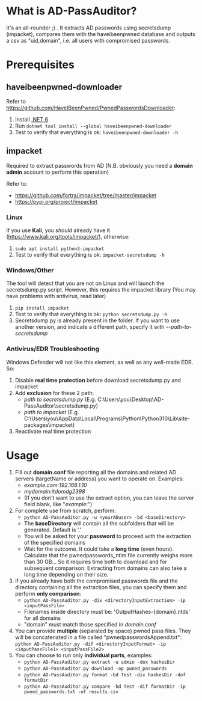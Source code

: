 # What is AD-PassAuditor?

It's an all-rounder ;) . It extracts AD passwords using secretsdump (impacket), 
compares them with the haveibeenpwned database and outputs a csv as "uid,domain", 
i.e. all users with compromised passwords.

# Prerequisites

## haveibeenpwned-downloader

Refer to https://github.com/HaveIBeenPwned/PwnedPasswordsDownloader:

1. Install [.NET 6](https://dotnet.microsoft.com/en-us/download/dotnet/6.0)
2. Run `dotnet tool install --global haveibeenpwned-downloader`
3. Test to verify that everything is ok: `haveibeenpwned-downloader -h`

## impacket

Required to extract passwords from AD (N.B. obviously you need a **domain admin** account to perform this operation)

Refer to:
- https://github.com/fortra/impacket/tree/master/impacket
- https://pypi.org/project/impacket

### Linux

If you use **Kali**, you _should_ already have it (https://www.kali.org/tools/impacket/), otherwise:

1. `sudo apt install python3-impacket`
2. Test to verify that everything is ok: `impacket-secretsdump -h`

### Windows/Other

The tool will detect that you are not on Linux and will launch the secretsdump.py script. 
However, this requires the impacket library (You may have problems with antivirus, read later)

1. `pip install impacket`
2. Test to verify that everything is ok: `python secretsdump.py -h`
3. Secretsdump.py is already present in the folder. If you want to use another version, and indicate a different path, specify it with _--path-to-secretsdump_

### Antivirus/EDR Troubleshooting

Windows Defender will not like this element, as well as any well-made EDR. So:

1. Disable **real time protection** before download secretsdump.py and impacket
2. Add **exclusion** for these 2 path:
    - _path to secretsdump.py_ (E.g. C:\Users\you\Desktop\AD-PassAuditor\secretsdump.py)
    - _path to impacket_ (E.g. C:\Users\you\AppData\Local\Programs\Python\Python310\Lib\site-packages\impacket)
3. Reactivate real time protection

# Usage

1. Fill out **domain.conf** file reporting all the domains and related AD servers (targetName or address) you want to operate on. Examples:
   - _example.com:192.168.1.10_
   - _mydomain:itdomdg2398_
   - (If you don't want to use the extract option, you can leave the server field blank, like "_example:_")
2. For complete use from scratch, perform:
   - `python AD-PassAuditor.py -u <yourADuser> -bd <baseDirectory>`
   - The **baseDirectory** will contain all the subfolders that will be generated. Default is '.'
   - You will be asked for your **password** to proceed with the extraction of the specified domains
   - Wait for the outcome. It could take a **long time** (even hours). Calculate that the pwnedpasswords_ntlm file currently weighs more than 30 GB... So it requires time both to download and for subsequent comparison. Extracting from domains can also take a long time depending on their size.
3. If you already have both the compromised passwords file and the directory containing all the extraction files, you can specify them and perform **only comparison**:
   - `python AD-PassAuditor.py -dix <directoryInputExtraction> -ip <inputPassFile>`
   - Filenames inside directory must be: 'OutputHashes-{domain}.ntds' for all domains
   - "domain" must match those specified in _domain.conf_
4. You can provide **multiple** (separated by space) pwned pass files. They will be concatenated in a file called "pwnedpasswordsAppend.txt":  `python AD-PassAuditor.py -dif <directoryInputFormat> -ip <inputPassFile1> <inputPassFile2>`
3. You can choose to run only **individual parts**, examples:
   - `python AD-PassAuditor.py extract -u admin -dox hashesDir`
   - `python AD-PassAuditor.py download -op pwned_passwords`
   - `python AD-PassAuditor.py format -bd Test -dix hashesDir -dof formatDir`
   - `python AD-PassAuditor.py compare -bd Test -dif formatDir -ip pwned_passwords.txt -of results.csv`
